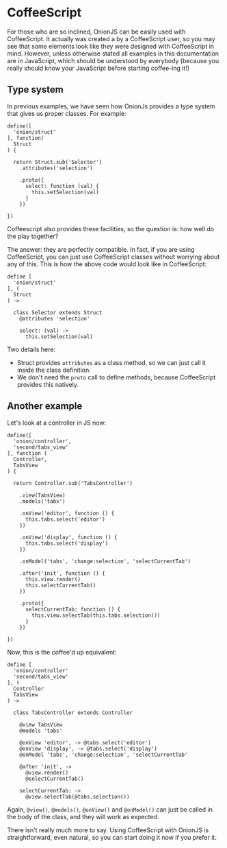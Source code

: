 # CoffeeScript

For those who are so inclined, OnionJS can be easily used with CoffeeScript. It actually was created a by a CoffeeScript user, so you may see that some elements look like they were designed with CoffeeScript in mind. However, unless otherwise stated all examples in this documentation are in JavaScript, which should be understood by everybody (because you really should know your JavaScript before starting coffee-ing it!)

## Type system

In previous examples, we have seen how OnionJs provides a type system that gives us proper classes. For example:

    define([
      'onion/struct'
    ], function(
      Struct
    ) {

      return Struct.sub('Selector')
        .attributes('selection')

        .proto({
          select: function (val) {
            this.setSelection(val)
          }
        })

    })

Coffeescript also provides these facilities, so the question is: how well do the play together?

The answer: they are perfectly compatible. In fact, if you are using CoffeeScript, you can just use CoffeeScript classes without worrying about any of this. This is how the above code would look like in CoffeeScript:

    define [
      'onion/struct'
    ], (
      Struct
    ) ->

      class Selector extends Struct
        @attributes 'selection'

        select: (val) ->
          this.setSelection(val)

Two details here:

  * Struct provides `attributes` as a class method, so we can just call it inside the class definition.
  * We don't need the `proto` call to define methods, because CoffeeScript provides this natively.

## Another example

Let's look at a controller in JS now:

    define([
      'onion/controller',
      'second/tabs_view'
    ], function (
      Controller,
      TabsView
    ) {

      return Controller.sub('TabsController')

        .view(TabsView)
        .models('tabs')

        .onView('editor', function () {
          this.tabs.select('editor')
        })

        .onView('display', function () {
          this.tabs.select('display')
        })

        .onModel('tabs', 'change:selection', 'selectCurrentTab')

        .after('init', function () {
          this.view.render()
          this.selectCurrentTab()
        })

        .proto({
          selectCurrentTab: function () {
            this.view.selectTab(this.tabs.selection())
          }
        })

    })

Now, this is the coffee'd up equivalent:

    define [
      'onion/controller'
      'second/tabs_view'
    ], (
      Controller
      TabsView
    ) ->

      class TabsController extends Controller

        @view TabsView
        @models 'tabs'

        @onView 'editor', -> @tabs.select('editor')
        @onView 'display', -> @tabs.select('display')
        @onModel 'tabs', 'change:selection', 'selectCurrentTab'

        @after 'init', ->
          @view.render()
          @selectCurrentTab()

        selectCurrentTab: ->
          @view.selectTab(@tabs.selection())

Again, `@view()`, `@models()`, `@onView()` and `@onModel()` can just be called in the body of the class, and they will work as expected.

There isn't really much more to say. Using CoffeeScript with OnionJS is straightforward, even natural, so you can start doing it now if you prefer it.